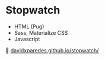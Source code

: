 # Stopwatch

- HTML (Pug)
- Sass, Materialize CSS
- Javascript

🚀 [davidxparedes.github.io/stopwatch/](https://davidxparedes.github.io/stopwatch/)
